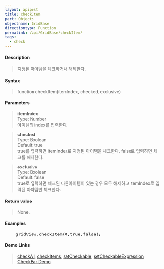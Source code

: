 ```yaml
---
layout: apipost
title: checkItem
part: Objects
objectname: GridBase
directiontype: Function
permalink: /api/GridBase/checkItem/
tags:
  - check
---
```



#### Description

> 지정된 아이템을 체크하거나 해제한다.  

#### Syntax

> function checkItem(itemIndex, checked, exclusive)  

#### Parameters

> **itemIndex**  
> Type: Number  
> 아이템의 index를 입력한다.  

> **checked**  
> Type: Boolean  
> Default: true  
> true를 입력하면 itemIndex로 지정된 아이템을 체크한다. false로 입력하면 체크를 해제한다.  

> **exclusive**  
> Type: Boolean  
> Default: false  
> true로 입력하면 체크된 다른아이템이 있는 경우 모두 해제하고 itemIndex로 입력된 아이템만 체크한다.  

#### Return value

> None.  

#### Examples 

<pre class="prettyprint">
    gridView.checkItem(0,true,false);    
</pre>

#### Demo Links
> [checkAll](/api/GridBase/checkAll), [checkItems](/api/GridBase/checkItems), [setCheckable](/api/GridBase/setCheckable), [setCheckableExpression](/api/GridBase/setCheckableExpression)  
> [CheckBar Demo](http://demo.realgrid.com/Demo/CheckBar)